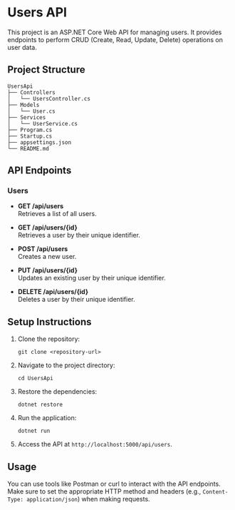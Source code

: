 # Users API

This project is an ASP.NET Core Web API for managing users. It provides endpoints to perform CRUD (Create, Read, Update, Delete) operations on user data.

## Project Structure

```
UsersApi
├── Controllers
│   └── UsersController.cs
├── Models
│   └── User.cs
├── Services
│   └── UserService.cs
├── Program.cs
├── Startup.cs
├── appsettings.json
└── README.md
```

## API Endpoints

### Users

- **GET /api/users**  
  Retrieves a list of all users.

- **GET /api/users/{id}**  
  Retrieves a user by their unique identifier.

- **POST /api/users**  
  Creates a new user.

- **PUT /api/users/{id}**  
  Updates an existing user by their unique identifier.

- **DELETE /api/users/{id}**  
  Deletes a user by their unique identifier.

## Setup Instructions

1. Clone the repository:
   ```
   git clone <repository-url>
   ```

2. Navigate to the project directory:
   ```
   cd UsersApi
   ```

3. Restore the dependencies:
   ```
   dotnet restore
   ```

4. Run the application:
   ```
   dotnet run
   ```

5. Access the API at `http://localhost:5000/api/users`.

## Usage

You can use tools like Postman or curl to interact with the API endpoints. Make sure to set the appropriate HTTP method and headers (e.g., `Content-Type: application/json`) when making requests.